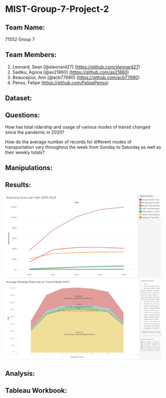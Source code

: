 # MIST-Group-7-Project-2

## Team Name:
71552 Group 7

## Team Members:
1. Leonard, Sean [@sleonard27] (https://github.com/sleonard27)
2. Sadiku, Agona [@as21860] (https://github.com/as21860)
3. Beaucejour, Ann [@acb77680] (https://github.com/acb77680)
4. Penso, Felipe (https://github.com/FelipePenso)

## Dataset:

## Questions:

How has total ridership and usage of various modes of transit changed since the pandemic in 2020?

How do the average number of records for different modes of transportation vary throughout the week from Sunday to Saturday as well as their weekly totals?


## Manipulations:

## Results:
![Results1](https://github.com/sleonard27/MIST-Group-7-Project-2/blob/main/Picture1.0.png)
![Results2](https://github.com/sleonard27/MIST-Group-7-Project-2/blob/main/Picture2.png)

## Analysis:

## Tableau Workbook:

